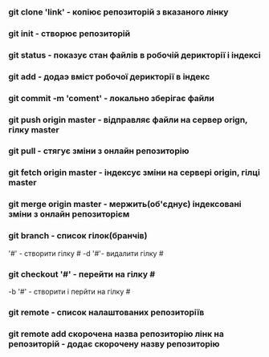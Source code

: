 
<h3>git clone 'link' - копіює репозиторій з вказаного лінку</h3>
<h3>git init - створює репозиторій</h3>
<h3>git status - показує стан файлів в робочій дерикторії і індексі</h3>
<h3>git add - додаэ вміст робочої дерикторії в індекс</h3>
<h3>git commit -m 'coment' - локально зберігає файли</h3>
<h3>git push origin master - відправляє файли на сервер orign, гілку master</h3>
<h3>git pull - стягує зміни з онлайн репозиторію</h3>
<h3>git fetch origin master - індексує зміни на сервері origin, гілці master</h3>
<h3>git merge origin master - мержить(об'єднує) індексовані зміни з онлайн репозиторієм</h3>
<h3>git branch - список гілок(бранчів)</h3>
'#' - створити гілку #
-d '#'- видалити гілку #
<h3>git checkout '#' - перейти на гілку #</h3>
-b '#' - створити і перйти на гілку #
<h3>git remote - список налаштованих репозиторіїв</h3>
<h3>git remote add скорочена назва репозиторію лінк на репозиторій - додає скорочену назву репозиторію</h3>

